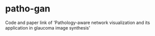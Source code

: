 # patho-gan
Code and paper link of 'Pathology-aware network visualization and its application in glaucoma image synthesis'
